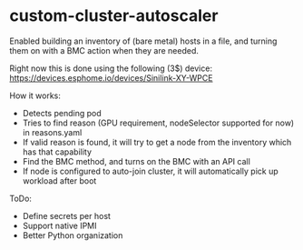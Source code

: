 # custom-cluster-autoscaler

Enabled building an inventory of (bare metal) hosts in a file, and turning them on with a BMC action when they are needed.

Right now this is done using the following (3$) device: https://devices.esphome.io/devices/Sinilink-XY-WPCE

How it works:
- Detects pending pod
- Tries to find reason (GPU requirement, nodeSelector supported for now) in reasons.yaml
- If valid reason is found, it will try to get a node from the inventory which has that capability
- Find the BMC method, and turns on the BMC with an API call
- If node is configured to auto-join cluster, it will automatically pick up workload after boot

ToDo:
- Define secrets per host
- Support native IPMI
- Better Python organization
